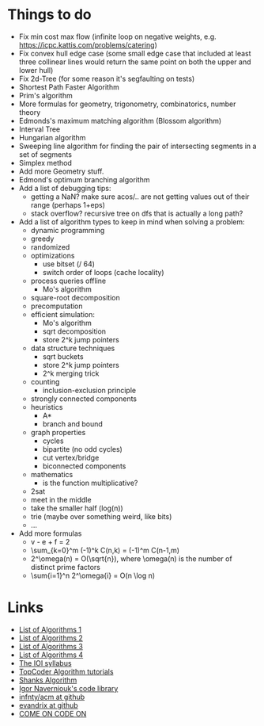Things to do
============

* Fix min cost max flow (infinite loop on negative weights, e.g. https://icpc.kattis.com/problems/catering)
* Fix convex hull edge case (some small edge case that included at least three collinear lines would return the same point on both the upper and lower hull)
* Fix 2d-Tree (for some reason it's segfaulting on tests)
* Shortest Path Faster Algorithm
* Prim's algorithm
* More formulas for geometry, trigonometry, сombinatorics, number theory
* Edmonds's maximum matching algorithm (Blossom algorithm)
* Interval Tree
* Hungarian algorithm
* Sweeping line algorithm for finding the pair of intersecting segments in a set of segments
* Simplex method
* Add more Geometry stuff.
* Edmond's optimum branching algorithm
* Add a list of debugging tips:
    - getting a NaN? make sure acos/.. are not getting values out of their range (perhaps 1+eps)
    - stack overflow? recursive tree on dfs that is actually a long path?
* Add a list of algorithm types to keep in mind when solving a problem:
    - dynamic programming
    - greedy
    - randomized
    - optimizations
        - use bitset (/ 64)
        - switch order of loops (cache locality)
    - process queries offline
        - Mo's algorithm
    - square-root decomposition
    - precomputation
    - efficient simulation:
        - Mo's algorithm
        - sqrt decomposition
        - store 2^k jump pointers
    - data structure techniques
        - sqrt buckets
        - store 2^k jump pointers
        - 2^k merging trick
    - counting
        - inclusion-exclusion principle
    - strongly connected components
    - heuristics
        - A*
        - branch and bound
    - graph properties
        - cycles
        - bipartite (no odd cycles)
        - cut vertex/bridge
        - biconnected components
    - mathematics
        - is the function multiplicative?
    - 2sat
    - meet in the middle
    - take the smaller half (log(n))
    - trie (maybe over something weird, like bits)
    - ...
* Add more formulas
    - v - e + f = 2
    - \sum_{k=0}^m (-1)^k C(n,k) = (-1)^m C(n-1,m)
    - 2^\omega(n) = O(\sqrt{n}), where \omega(n) is the number of distinct prime factors
    - \sum{i=1}^n 2^\omega{i} = O(n \log n)

Links
=====

* [List of Algorithms 1](http://translate.google.com/translate?prev=hp&hl=en&js=y&u=http%3A%2F%2Finfoarena.ro%2Ftraining-path&sl=ro&tl=en&history_state0=)
* [List of Algorithms 2](http://translate.googleusercontent.com/translate_c?depth=1&hl=en&prev=hp&rurl=translate.google.com&sl=ro&tl=en&twu=1&u=http://www.scribd.com/doc/58361421/Programming-Camp-Syllabus&usg=ALkJrhhoVa_NFY8wuM547awYV-fnA3Pi8w)
* [List of Algorithms 3](http://translate.google.com/translate?sl=auto&tl=en&js=n&prev=_t&hl=en&ie=UTF-8&eotf=1&u=http%3A%2F%2Fe-maxx.ru%2Falgo%2F&act=url)
* [List of Algorithms 4](http://wcipeg.com/wiki/Special:AllPages)
* [The IOI syllabus](http://people.ksp.sk/~misof//ioi-syllabus/)
* [TopCoder Algorithm tutorials](http://community.topcoder.com/tc?module=Static&d1=tutorials&d2=lineSweep)
* [Shanks Algorithm](http://en.wikipedia.org/wiki/Tonelli%E2%80%93Shanks_algorithm)
* [Igor Naverniouk's code library](http://shygypsy.com/tools/)
* [infnty/acm at github](https://github.com/infnty/acm/tree/master/lib)
* [evandrix at github](https://github.com/evandrix/codejam/tree/master/lib)
* [COME ON CODE ON](http://comeoncodeon.wordpress.com/)
